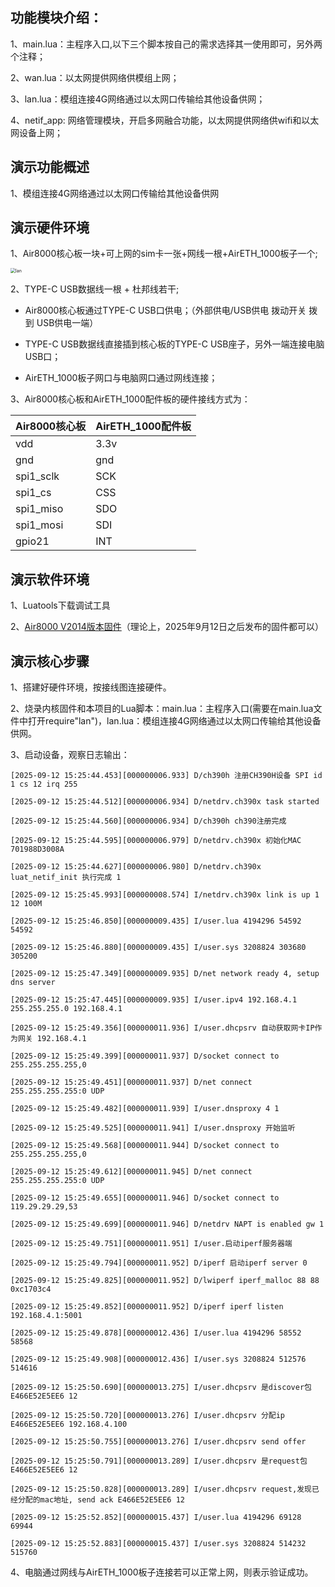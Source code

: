 ## 功能模块介绍：

1、main.lua：主程序入口,以下三个脚本按自己的需求选择其一使用即可，另外两个注释；

2、wan.lua：以太网提供网络供模组上网；

3、lan.lua：模组连接4G网络通过以太网口传输给其他设备供网；

4、netif_app: 网络管理模块，开启多网融合功能，以太网提供网络供wifi和以太网设备上网；

## 演示功能概述

1、模组连接4G网络通过以太网口传输给其他设备供网 

## 演示硬件环境

1、Air8000核心板一块+可上网的sim卡一张+网线一根+AirETH_1000板子一个;

<img title="" src="https://docs.openLuat.com/cdn//image/AirETH_1000.jpg" alt="lan" style="zoom:50%;" data-align="left">

2、TYPE-C USB数据线一根 + 杜邦线若干;

* Air8000核心板通过TYPE-C USB口供电；（外部供电/USB供电 拨动开关 拨到 USB供电一端）

* TYPE-C USB数据线直接插到核心板的TYPE-C USB座子，另外一端连接电脑USB口；

* AirETH_1000板子网口与电脑网口通过网线连接；

3、Air8000核心板和AirETH_1000配件板的硬件接线方式为：

| Air8000核心板 | AirETH_1000配件板 |
| ---------- | -------------- |
| vdd        | 3.3v           |
| gnd        | gnd            |
| spi1_sclk  | SCK            |
| spi1_cs    | CSS            |
| spi1_miso  | SDO            |
| spi1_mosi  | SDI            |
| gpio21     | INT            |

演示软件环境
------

1、Luatools下载调试工具

2、[Air8000 V2014版本固件](https://docs.openluat.com/air8000/luatos/firmware/)（理论上，2025年9月12日之后发布的固件都可以） 

## 演示核心步骤

1、搭建好硬件环境，按接线图连接硬件。

2、烧录内核固件和本项目的Lua脚本：main.lua：主程序入口(需要在main.lua文件中打开require"lan")，lan.lua：模组连接4G网络通过以太网口传输给其他设备供网。

3、启动设备，观察日志输出：

```
[2025-09-12 15:25:44.453][000000006.933] D/ch390h 注册CH390H设备 SPI id 1 cs 12 irq 255

[2025-09-12 15:25:44.512][000000006.934] D/netdrv.ch390x task started

[2025-09-12 15:25:44.560][000000006.934] D/ch390h ch390注册完成

[2025-09-12 15:25:44.595][000000006.979] D/netdrv.ch390x 初始化MAC 701988D3008A

[2025-09-12 15:25:44.627][000000006.980] D/netdrv.ch390x luat_netif_init 执行完成 1

[2025-09-12 15:25:45.993][000000008.574] I/netdrv.ch390x link is up 1 12 100M

[2025-09-12 15:25:46.850][000000009.435] I/user.lua 4194296 54592 54592

[2025-09-12 15:25:46.880][000000009.435] I/user.sys 3208824 303680 305200

[2025-09-12 15:25:47.349][000000009.935] D/net network ready 4, setup dns server

[2025-09-12 15:25:47.445][000000009.935] I/user.ipv4 192.168.4.1 255.255.255.0 192.168.4.1

[2025-09-12 15:25:49.356][000000011.936] I/user.dhcpsrv 自动获取网卡IP作为网关 192.168.4.1

[2025-09-12 15:25:49.399][000000011.937] D/socket connect to 255.255.255.255,0

[2025-09-12 15:25:49.451][000000011.937] D/net connect 255.255.255.255:0 UDP

[2025-09-12 15:25:49.482][000000011.939] I/user.dnsproxy 4 1

[2025-09-12 15:25:49.525][000000011.941] I/user.dnsproxy 开始监听

[2025-09-12 15:25:49.568][000000011.944] D/socket connect to 255.255.255.255,0

[2025-09-12 15:25:49.612][000000011.945] D/net connect 255.255.255.255:0 UDP

[2025-09-12 15:25:49.655][000000011.946] D/socket connect to 119.29.29.29,53

[2025-09-12 15:25:49.699][000000011.946] D/netdrv NAPT is enabled gw 1

[2025-09-12 15:25:49.751][000000011.951] I/user.启动iperf服务器端

[2025-09-12 15:25:49.794][000000011.952] D/iperf 启动iperf server 0

[2025-09-12 15:25:49.825][000000011.952] D/lwiperf iperf_malloc 88 88 0xc1703c4

[2025-09-12 15:25:49.852][000000011.952] D/iperf iperf listen 192.168.4.1:5001

[2025-09-12 15:25:49.878][000000012.436] I/user.lua 4194296 58552 58568

[2025-09-12 15:25:49.908][000000012.436] I/user.sys 3208824 512576 514616

[2025-09-12 15:25:50.690][000000013.275] I/user.dhcpsrv 是discover包 E466E52E5EE6 12

[2025-09-12 15:25:50.720][000000013.276] I/user.dhcpsrv 分配ip E466E52E5EE6 192.168.4.100

[2025-09-12 15:25:50.755][000000013.276] I/user.dhcpsrv send offer

[2025-09-12 15:25:50.791][000000013.289] I/user.dhcpsrv 是request包 E466E52E5EE6 12

[2025-09-12 15:25:50.828][000000013.289] I/user.dhcpsrv request,发现已经分配的mac地址, send ack E466E52E5EE6 12

[2025-09-12 15:25:52.852][000000015.437] I/user.lua 4194296 69128 69944

[2025-09-12 15:25:52.883][000000015.437] I/user.sys 3208824 514232 515760

```

4、电脑通过网线与AirETH_1000板子连接若可以正常上网，则表示验证成功。

